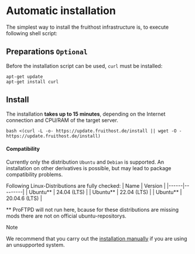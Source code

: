# Automatic installation
The simplest way to install the fruithost infrastructure is, to execute following shell script:

## Preparations `Optional`
Before the installation script can be used, `curl` must be installed:
```shell
apt-get update
apt-get install curl
```

## Install
The installation **takes up to 15 minutes**, depending on the Internet connection and CPU/RAM of the target server.

```shell
bash <(curl -L -o- https://update.fruithost.de/install || wget -O - https://update.fruithost.de/install)
```

#### Compatibility
Currently only the distribution `Ubuntu` and `Debian` is supported. An installation on other derivatives is possible, but may lead to package compatibility problems.

Following Linux-Distributions are fully checked:
| Name | Version |
|------|---------|
| Ubuntu** | 24.04 (LTS) |
| Ubuntu** | 22.04 (LTS) |
| Ubuntu** | 20.04.6 (LTS) |

** ProFTPD will not run here, bcause for these distributions are missing mods there are not on official ubuntu-repositorys.

> [!NOTE]
> We recommend that you carry out the [installation manually](Manual%20Installation.md) if you are using an unsupported system.
